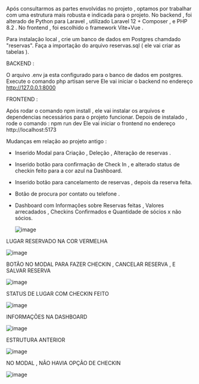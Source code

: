Após consultarmos as partes envolvidas no projeto , optamos por trabalhar com uma estrutura mais robusta e indicada para o projeto.
No backend , foi alterado de Python para Laravel , utilizado Laravel 12 + Composer , e PHP 8.2 .
No frontend , foi escolhido o framework Vite+Vue .

Para instalação local , crie um banco de dados em Postgres chamdado "reservas".
Faça a importação do arquivo reservas.sql ( ele vai criar as tabelas ).


BACKEND :

 O arquivo .env ja esta configurado para o banco de dados em postgres. 
Execute o comando php artisan serve 
Ele vai iniciar o backend no endereço http://127.0.0.1:8000

FRONTEND :

Após rodar o comando npm install  , ele vai instalar os arquivos e dependencias necessários para o projeto funcionar.
Depois de instalado , rode o comando :
npm run dev 
Ele vai iniciar o frontend no endereço http://localhost:5173 

Mudanças em relação ao projeto antigo :
- Inserido Modal para Criação , Deleção , Alteração de reservas .
- Inserido botão para confirmação de Check In , e alterado status de checkin feito para a cor azul na Dashboard.
- Inserido botão para cancelamento de reservas , depois da reserva feita.
- Botão de procura por contato ou telefone .
- Dashboard com Informações sobre Reservas feitas , Valores arrecadados , Checkins Confirmados e Quantidade de sócios x não sócios.


  ![image](https://github.com/user-attachments/assets/a2cb62b7-5a9a-47c4-af66-6c6ae07362af)

  

LUGAR RESERVADO NA COR VERMELHA

![image](https://github.com/user-attachments/assets/d6a09c27-bdcb-42c1-b774-9aca099750c5)


BOTÃO NO MODAL PARA FAZER CHECKIN , CANCELAR RESERVA , E SALVAR RESERVA

![image](https://github.com/user-attachments/assets/35e78a7f-e099-4d9b-b1c8-6ff9cc0bfb69)



STATUS DE LUGAR COM CHECKIN FEITO

![image](https://github.com/user-attachments/assets/af11755b-ea49-4888-87e9-9fa6a8062fde)


INFORMAÇÕES NA DASHBOARD


![image](https://github.com/user-attachments/assets/34ac4468-d598-4190-8e61-e61f862c3dd9)























ESTRUTURA ANTERIOR

![image](https://github.com/user-attachments/assets/c12b8984-f670-4b23-b63d-de9f47bab29e)




NO MODAL , NÃO HAVIA OPÇÃO DE CHECKIN 

![image](https://github.com/user-attachments/assets/33bfc5be-af18-405b-8793-141ee051b115)











